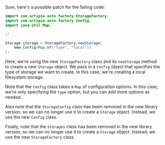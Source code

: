Sure, here's a possible patch for the failing code:
```java
import com.artipie.asto.factory.StorageFactory;
import com.artipie.asto.factory.Config;
import java.util.Map;

// ...

Storage storage = StorageFactory.newStorage(
    new Config(Map.of("type", "local"))
);
```
Here, we're using the new `StorageFactory` class and its `newStorage` method to create a new `Storage` object. We pass in a `Config` object that specifies the type of storage we want to create. In this case, we're creating a local filesystem storage.

Note that the `Config` class takes a `Map` of configuration options. In this case, we're only specifying the `type` option, but you can add more options as needed.

Also note that the `StorageConfig` class has been removed in the new library version, so we can no longer use it to create a `Storage` object. Instead, we use the new `Config` class.

Finally, note that the `Storages` class has been removed in the new library version, so we can no longer use it to create a `Storage` object. Instead, we use the new `StorageFactory` class.